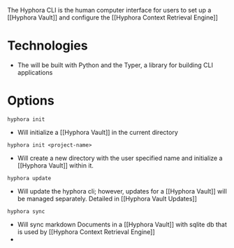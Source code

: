 The Hyphora CLI is the human computer interface for users to set up a [[Hyphora Vault]] and configure the [[Hyphora Context Retrieval Engine]]

# Technologies
- The will be built with Python and the Typer, a library for building CLI applications

# Options

`hyphora init`
- Will initialize a [[Hyphora Vault]] in the current directory

`hyphora init <project-name>`
- Will create a new directory with the user specified name and initialize a [[Hyphora Vault]] within it.

`hyphora update`
- Will update the hyphora cli; however, updates for a [[Hyphora Vault]] will be managed separately. Detailed in [[Hyphora Vault Updates]]

`hyphora sync`
- Will sync markdown Documents in a [[Hyphora Vault]] with sqlite db that is used by [[Hyphora Context Retrieval Engine]]
- 
